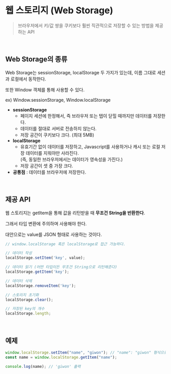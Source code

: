 # 웹 스토리지 (Web Storage)

> 브라우저에서 키/값 쌍을 쿠키보다 훨씬 직관적으로 저장할 수 있는 방법을 제공하는 API

<br>

## Web Storage의 종류

Web Storage는 sessionStorage, localStorage 두 가지가 있는데, 이름 그대로 세션과 로컬에서 동작한다.

또한 Window 객체를 통해 사용할 수 있다.

ex) Window.sessionStorage, Window.localStorage

- **sessionStorage**
  - 페이지 세션에 한정해서, 즉 브라우저 또는 탭이 닫힐 때까지만 데이터를 저장한다.
  - 데이터를 절대로 서버로 전송하지 않는다.
  - 저장 공간이 쿠키보다 크다. (최대 5MB)
- **localStorage**
  - 유효기간 없이 데이터를 저장하고, Javascript를 사용하거나 캐시 또는 로컬 저장 데이터를 지워야만 사라진다.  
    (즉, 동일한 브라우저에서는 데이터가 영속성을 가진다.)
  - 저장 공간이 셋 중 가장 크다.
- **공통점** : 데이터를 브라우저에 저장한다.

<br>

## 제공 API

웹 스토리지는 getItem을 통해 값을 리턴받을 때 **무조건 String을 반환한다**.

그래서 타입 변환에 주의하며 사용해야 한다.

대안으로는 value를 JSON 형태로 사용하는 것이다.

```js
// window.localStorage 혹은 localStorage로 접근 가능하다.

// 데이터 작성
localStorage.setItem('key', value);

// 데이터 읽기 (어떤 타입이든 무조건 String으로 리턴해준다)
localStorage.getItem('key');

// 데이터 삭제
localStorage.removeItem('key');

// 스토리지 초기화
localStorage.clear();

// 저장된 key의 개수
localStorage.length;
```

<br>

## 예제

```js
window.localStorage.setItem("name", "giwon"); // "name": "giwon" 형식으로 저장됨
const name = window.localStorage.getItem("name");

console.log(name); // 'giwon' 출력
```
